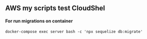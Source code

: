 ##  AWS my scripts test CloudShel

#### For run migrations on container ####
```
docker-compose exec server bash -c 'npx sequelize db:migrate'
```
